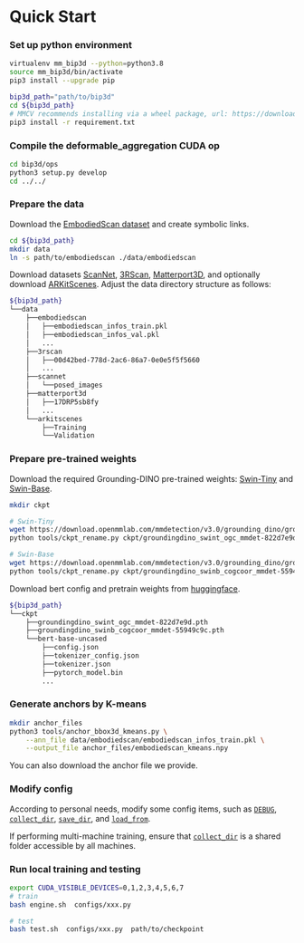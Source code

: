 # Quick Start

### Set up python environment
```bash
virtualenv mm_bip3d --python=python3.8
source mm_bip3d/bin/activate
pip3 install --upgrade pip

bip3d_path="path/to/bip3d"
cd ${bip3d_path}
# MMCV recommends installing via a wheel package, url: https://download.openmmlab.com/mmcv/dist/cu{$cuda_version}/torch{$torch_version}/index.html
pip3 install -r requirement.txt
```

### Compile the deformable_aggregation CUDA op
```bash
cd bip3d/ops
python3 setup.py develop
cd ../../
```

### Prepare the data
Download the [EmbodiedScan dataset](https://github.com/OpenRobotLab/EmbodiedScan) and create symbolic links.
```bash
cd ${bip3d_path}
mkdir data
ln -s path/to/embodiedscan ./data/embodiedscan
```

Download datasets [ScanNet](https://github.com/ScanNet/ScanNet), [3RScan](https://github.com/WaldJohannaU/3RScan), [Matterport3D](https://github.com/niessner/Matterport), and optionally download [ARKitScenes](https://github.com/apple/ARKitScenes). Adjust the data directory structure as follows:
```bash
${bip3d_path}
└──data
    ├──embodiedscan
    │   ├──embodiedscan_infos_train.pkl
    │   ├──embodiedscan_infos_val.pkl
    │   ...
    ├──3rscan
    │   ├──00d42bed-778d-2ac6-86a7-0e0e5f5f5660
    │   ...
    ├──scannet
    │   └──posed_images
    ├──matterport3d
    │   ├──17DRP5sb8fy
    │   ...
    └──arkitscenes
        ├──Training
        └──Validation
```

### Prepare pre-trained weights
Download the required Grounding-DINO pre-trained weights: [Swin-Tiny](https://download.openmmlab.com/mmdetection/v3.0/grounding_dino/groundingdino_swint_ogc_mmdet-822d7e9d.pth) and [Swin-Base](https://download.openmmlab.com/mmdetection/v3.0/grounding_dino/groundingdino_swinb_cogcoor_mmdet-55949c9c.pth).
```bash
mkdir ckpt

# Swin-Tiny
wget https://download.openmmlab.com/mmdetection/v3.0/grounding_dino/groundingdino_swint_ogc_mmdet-822d7e9d.pth -O ckpt/groundingdino_swint_ogc_mmdet-822d7e9d.pth
python tools/ckpt_rename.py ckpt/groundingdino_swint_ogc_mmdet-822d7e9d.pth

# Swin-Base
wget https://download.openmmlab.com/mmdetection/v3.0/grounding_dino/groundingdino_swinb_cogcoor_mmdet-55949c9c.pth -O ckpt/groundingdino_swinb_cogcoor_mmdet-55949c9c.pth
python tools/ckpt_rename.py ckpt/groundingdino_swinb_cogcoor_mmdet-55949c9c.pth
```
Download bert config and pretrain weights from [huggingface](https://huggingface.co/google-bert/bert-base-uncased/tree/main).
```bash
${bip3d_path}
└──ckpt
    ├──groundingdino_swint_ogc_mmdet-822d7e9d.pth
    ├──groundingdino_swinb_cogcoor_mmdet-55949c9c.pth
    └──bert-base-uncased
        ├──config.json
        ├──tokenizer_config.json
        ├──tokenizer.json
        ├──pytorch_model.bin
        ...
```

### Generate anchors by K-means
```bash
mkdir anchor_files
python3 tools/anchor_bbox3d_kmeans.py \
    --ann_file data/embodiedscan/embodiedscan_infos_train.pkl \
    --output_file anchor_files/embodiedscan_kmeans.npy
```
You can also download the anchor file we provide.


### Modify config
According to personal needs, modify some config items, such as [`DEBUG`](../configs/bip3d_det.py#L8), [`collect_dir`](../configs/bip3d_det.py#L425), [`save_dir`](../configs/bip3d_det.py#L475), and [`load_from`](../configs/bip3d_det.py#L485).

If performing multi-machine training, ensure that [`collect_dir`](../configs/bip3d_det.py#L425) is a shared folder accessible by all machines.

### Run local training and testing
```bash
export CUDA_VISIBLE_DEVICES=0,1,2,3,4,5,6,7
# train
bash engine.sh  configs/xxx.py

# test
bash test.sh  configs/xxx.py  path/to/checkpoint
```
